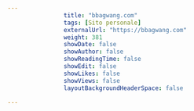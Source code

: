 ---
                title: "bbagwang.com"
                tags: [Sito personale]
                externalUrl: "https://bbagwang.com"
                weight: 381
                showDate: false
                showAuthor: false
                showReadingTime: false
                showEdit: false
                showLikes: false
                showViews: false
                layoutBackgroundHeaderSpace: false
                ---

